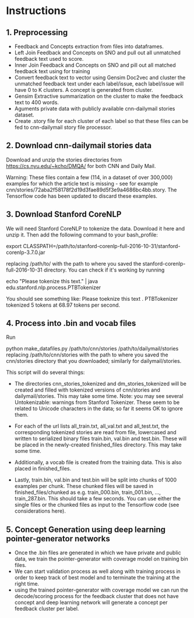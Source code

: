 # Instructions
## 1. Preprocessing
* Feedback and Concepts extraction from files into dataframes.
* Left Join Feedback and Concepts on SNO and pull out all unmatched feedback text used to score.
* Inner Join Feedback and Concepts on SNO and pill out all matched feedback text using for training
* Convert feedback text to vector using Gensim Doc2vec and cluster the unmatched feedback text under each label/issue, each   label/issue will have 0 to K clusters. A concept is generated from cluster.
* Gensim Extractive summarization on the cluster to make the feedback text to 400 words.
* Aguments private data with publicly available cnn-dailymail stories dataset.
* Create .story file for each cluster of each label so that these files can be fed to cnn-dailymail story file processor.


## 2. Download cnn-dailymail stories data
Download and unzip the stories directories from https://cs.nyu.edu/~kcho/DMQA/ for both CNN and Daily Mail.

Warning: These files contain a few (114, in a dataset of over 300,000) examples for which the article text is missing - see for example cnn/stories/72aba2f58178f2d19d3fae89d5f3e9a4686bc4bb.story. The Tensorflow code has been updated to discard these examples.

## 3. Download Stanford CoreNLP
We will need Stanford CoreNLP to tokenize the data. Download it here and unzip it. Then add the following command to your bash_profile:

export CLASSPATH=/path/to/stanford-corenlp-full-2016-10-31/stanford-corenlp-3.7.0.jar

replacing /path/to/ with the path to where you saved the stanford-corenlp-full-2016-10-31 directory. You can check if it's working by running

echo "Please tokenize this text." | java edu.stanford.nlp.process.PTBTokenizer

You should see something like:
Please
toeknize
this
text
.
PTBTokenizer tokenized 5 tokens at 68.97 tokens per second.

## 4. Process into .bin and vocab files
Run

python make_datafiles.py /path/to/cnn/stories /path/to/dailymail/stories
replacing /path/to/cnn/stories with the path to where you saved the cnn/stories directory that you downloaded; similarly for dailymail/stories.

This script will do several things:

* The directories cnn_stories_tokenized and dm_stories_tokenized will be created and filled with tokenized versions of cnn/stories and dailymail/stories. This may take some time. Note: you may see several Untokenizable: warnings from Stanford Tokenizer. These seem to be related to Unicode characters in the data; so far it seems OK to ignore them.

* For each of the url lists all_train.txt, all_val.txt and all_test.txt, the corresponding tokenized stories are read from file, lowercased and written to serialized binary files train.bin, val.bin and test.bin. These will be placed in the newly-created finished_files directory. This may take some time.

* Additionally, a vocab file is created from the training data. This is also placed in finished_files.

* Lastly, train.bin, val.bin and test.bin will be split into chunks of 1000 examples per chunk. These chunked files will be saved in finished_files/chunked as e.g. train_000.bin, train_001.bin, ..., train_287.bin. This should take a few seconds. You can use either the single files or the chunked files as input to the Tensorflow code (see considerations here).

## 5. Concept Generation using deep learning pointer-generator networks
* Once the .bin files are generated in which we have private and public data, we train the pointer-generator with coverage model on training bin files.
* We can start validation process as well along with training process in order to keep track of best model and to terminate the training at the right time.
* using the trained pointer-generator with coverage model we can run the decode/scoring process for the feedback cluster that does not have concept and deep learning network will generate a concept per feedback cluster per label.
